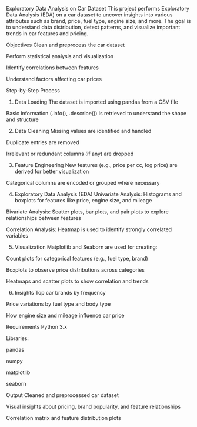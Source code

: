 Exploratory Data Analysis on Car Dataset
This project performs Exploratory Data Analysis (EDA) on a car dataset to uncover insights into various attributes such as brand, price, fuel type, engine size, and more. The goal is to understand data distribution, detect patterns, and visualize important trends in car features and pricing.

Objectives
Clean and preprocess the car dataset

Perform statistical analysis and visualization

Identify correlations between features

Understand factors affecting car prices

Step-by-Step Process
1. Data Loading
The dataset is imported using pandas from a CSV file

Basic information (.info(), .describe()) is retrieved to understand the shape and structure

2. Data Cleaning
Missing values are identified and handled

Duplicate entries are removed

Irrelevant or redundant columns (if any) are dropped

3. Feature Engineering
New features (e.g., price per cc, log price) are derived for better visualization

Categorical columns are encoded or grouped where necessary

4. Exploratory Data Analysis (EDA)
Univariate Analysis: Histograms and boxplots for features like price, engine size, and mileage

Bivariate Analysis: Scatter plots, bar plots, and pair plots to explore relationships between features

Correlation Analysis: Heatmap is used to identify strongly correlated variables

5. Visualization
Matplotlib and Seaborn are used for creating:

Count plots for categorical features (e.g., fuel type, brand)

Boxplots to observe price distributions across categories

Heatmaps and scatter plots to show correlation and trends

6. Insights
Top car brands by frequency

Price variations by fuel type and body type

How engine size and mileage influence car price

Requirements
Python 3.x

Libraries:

pandas

numpy

matplotlib

seaborn

Output
Cleaned and preprocessed car dataset

Visual insights about pricing, brand popularity, and feature relationships

Correlation matrix and feature distribution plots
